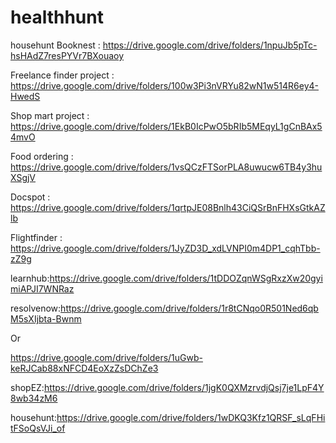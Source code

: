# healthhunt

househunt
Booknest : https://drive.google.com/drive/folders/1npuJb5pTc-hsHAdZ7resPYVr7BXouaoy

Freelance finder project : https://drive.google.com/drive/folders/100w3Pi3nVRYu82wN1w514R6ey4-HwedS

Shop mart project : https://drive.google.com/drive/folders/1EkB0IcPwO5bRIb5MEqyL1gCnBAx54mvO

Food ordering : https://drive.google.com/drive/folders/1vsQCzFTSorPLA8uwucw6TB4y3huXSgjV

Docspot : https://drive.google.com/drive/folders/1qrtpJE08Bnlh43CiQSrBnFHXsGtkAZlb

Flightfinder : https://drive.google.com/drive/folders/1JyZD3D_xdLVNPI0m4DP1_cqhTbb-zZ9g

learnhub:https://drive.google.com/drive/folders/1tDDOZqnWSgRxzXw20gyimiAPJI7WNRaz

resolvenow:https://drive.google.com/drive/folders/1r8tCNqo0R501Ned6qbM5sXIjbta-Bwnm

Or

https://drive.google.com/drive/folders/1uGwb-keRJCab88xNFCD4EoXzZsDChZe3

shopEZ:https://drive.google.com/drive/folders/1jgK0QXMzrvdjQsj7je1LpF4Y8wb34zM6

househunt:https://drive.google.com/drive/folders/1wDKQ3Kfz1QRSF_sLqFHitFSoQsVJi_of
